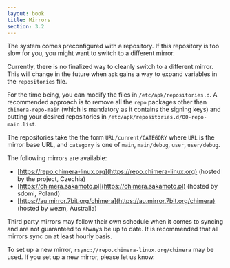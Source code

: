 ```yaml
---
layout: book
title: Mirrors
section: 3.2
---
```


The system comes preconfigured with a repository. If this repository
is too slow for you, you might want to switch to a different mirror.

Currently, there is no finalized way to cleanly switch to a different
mirror. This will change in the future when `apk` gains a way to
expand variables in the `repositories` file.

For the time being, you can modify the files in `/etc/apk/repositories.d`.
A recommended approach is to remove all the `repo` packages other than
`chimera-repo-main` (which is mandatory as it contains the signing keys)
and putting your desired repositories in `/etc/apk/repositories.d/00-repo-main.list`.

The repositories take the the form `URL/current/CATEGORY` where `URL`
is the mirror base URL, and `category` is one of `main`, `main/debug`,
`user`, `user/debug`.

The following mirrors are available:

* [https://repo.chimera-linux.org](https://repo.chimera-linux.org) (hosted by the project, Czechia)
* [https://chimera.sakamoto.pl](https://chimera.sakamoto.pl) (hosted by sdomi, Poland)
* [https://au.mirror.7bit.org/chimera](https://au.mirror.7bit.org/chimera) (hosted by wezm, Australia)

Third party mirrors may follow their own schedule when it comes to syncing
and are not guaranteed to always be up to date. It is recommended that all
mirrors sync on at least hourly basis.

To set up a new mirror, `rsync://repo.chimera-linux.org/chimera` may be used.
If you set up a new mirror, please let us know.

